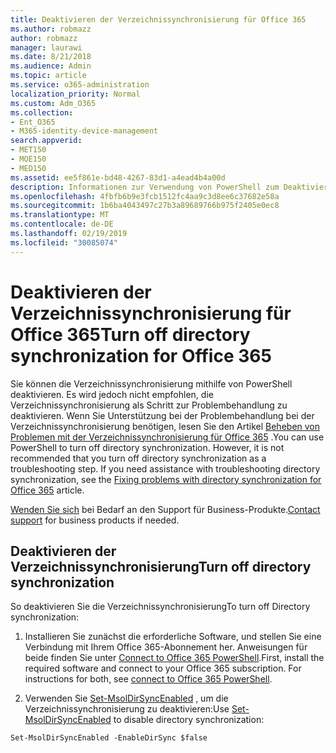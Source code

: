 ```yaml
---
title: Deaktivieren der Verzeichnissynchronisierung für Office 365
ms.author: robmazz
author: robmazz
manager: laurawi
ms.date: 8/21/2018
ms.audience: Admin
ms.topic: article
ms.service: o365-administration
localization_priority: Normal
ms.custom: Adm_O365
ms.collection:
- Ent_O365
- M365-identity-device-management
search.appverid:
- MET150
- MOE150
- MED150
ms.assetid: ee5f861e-bd48-4267-83d1-a4ead4b4a00d
description: Informationen zur Verwendung von PowerShell zum Deaktivieren der Verzeichnissynchronisierung für Office 365
ms.openlocfilehash: 4fbfb6b9e3fcb1512fc4aa9c3d8ee6c37682e58a
ms.sourcegitcommit: 1b6ba4043497c27b3a89689766b975f2405e0ec8
ms.translationtype: MT
ms.contentlocale: de-DE
ms.lasthandoff: 02/19/2019
ms.locfileid: "30085074"
---
```

# <a name="turn-off-directory-synchronization-for-office-365"></a><span data-ttu-id="7ca6e-103">Deaktivieren der Verzeichnissynchronisierung für Office 365</span><span class="sxs-lookup"><span data-stu-id="7ca6e-103">Turn off directory synchronization for Office 365</span></span>
<span data-ttu-id="7ca6e-p101">Sie können die Verzeichnissynchronisierung mithilfe von PowerShell deaktivieren. Es wird jedoch nicht empfohlen, die Verzeichnissynchronisierung als Schritt zur Problembehandlung zu deaktivieren. Wenn Sie Unterstützung bei der Problembehandlung bei der Verzeichnissynchronisierung benötigen, lesen Sie den Artikel [Beheben von Problemen mit der Verzeichnissynchronisierung für Office 365](fix-problems-with-directory-synchronization.md) .</span><span class="sxs-lookup"><span data-stu-id="7ca6e-p101">You can use PowerShell to turn off directory synchronization. However, it is not recommended that you turn off directory synchronization as a troubleshooting step. If you need assistance with troubleshooting directory synchronization, see the [Fixing problems with directory synchronization for Office 365](fix-problems-with-directory-synchronization.md) article.</span></span> 
  
<span data-ttu-id="7ca6e-107">[Wenden Sie sich](https://support.office.com/article/32a17ca7-6fa0-4870-8a8d-e25ba4ccfd4b) bei Bedarf an den Support für Business-Produkte.</span><span class="sxs-lookup"><span data-stu-id="7ca6e-107">[Contact support](https://support.office.com/article/32a17ca7-6fa0-4870-8a8d-e25ba4ccfd4b) for business products if needed.</span></span>
  
## <a name="turn-off-directory-synchronization"></a><span data-ttu-id="7ca6e-108">Deaktivieren der Verzeichnissynchronisierung</span><span class="sxs-lookup"><span data-stu-id="7ca6e-108">Turn off directory synchronization</span></span>  
<span data-ttu-id="7ca6e-109">So deaktivieren Sie die Verzeichnissynchronisierung</span><span class="sxs-lookup"><span data-stu-id="7ca6e-109">To turn off Directory synchronization:</span></span>
  
1. <span data-ttu-id="7ca6e-p102">Installieren Sie zunächst die erforderliche Software, und stellen Sie eine Verbindung mit Ihrem Office 365-Abonnement her. Anweisungen für beide finden Sie unter [Connect to Office 365 PowerShell](https://go.microsoft.com/fwlink/p/?LinkId=821938).</span><span class="sxs-lookup"><span data-stu-id="7ca6e-p102">First, install the required software and connect to your Office 365 subscription. For instructions for both, see [connect to Office 365 PowerShell](https://go.microsoft.com/fwlink/p/?LinkId=821938).</span></span>
    
2. <span data-ttu-id="7ca6e-112">Verwenden Sie [Set-MsolDirSyncEnabled](https://go.microsoft.com/fwlink/p/?LinkId=821939) , um die Verzeichnissynchronisierung zu deaktivieren:</span><span class="sxs-lookup"><span data-stu-id="7ca6e-112">Use [Set-MsolDirSyncEnabled](https://go.microsoft.com/fwlink/p/?LinkId=821939) to disable directory synchronization:</span></span> 
    
  ```
  Set-MsolDirSyncEnabled -EnableDirSync $false
  ```